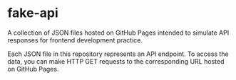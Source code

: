 # fake-api

A collection of JSON files hosted on GitHub Pages intended to simulate API responses for frontend development practice.

Each JSON file in this repository represents an API endpoint. To access the data, you can make HTTP GET requests to the corresponding URL hosted on GitHub Pages.
